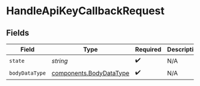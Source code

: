 # HandleApiKeyCallbackRequest


## Fields

| Field                                                              | Type                                                               | Required                                                           | Description                                                        |
| ------------------------------------------------------------------ | ------------------------------------------------------------------ | ------------------------------------------------------------------ | ------------------------------------------------------------------ |
| `state`                                                            | *string*                                                           | :heavy_check_mark:                                                 | N/A                                                                |
| `bodyDataType`                                                     | [components.BodyDataType](../../models/components/bodydatatype.md) | :heavy_check_mark:                                                 | N/A                                                                |